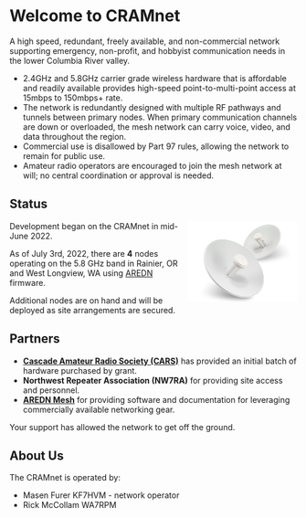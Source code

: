 # Welcome to CRAMnet

A high speed, redundant, freely available, and non-commercial network supporting emergency, non-profit, and hobbyist communication needs in the lower Columbia River valley.

* 2.4GHz and 5.8GHz carrier grade wireless hardware that is affordable and readily available provides high-speed point-to-multi-point access at 15mbps to 150mbps+ rate.
* The network is redundantly designed with multiple RF pathways and tunnels between primary nodes. When primary communication channels are down or overloaded, the mesh network can carry voice, video, and data throughout the region.
* Commercial use is disallowed by Part 97 rules, allowing the network to remain for public use.
* Amateur radio operators are encouraged to join the mesh network at will; no central coordination or approval is needed.

## Status

<img src="/images/ubiquiti-powerbeam-m5-pbe-m5-400.png" style="float: right; width: 20vw" alt="ubiquiti powerbeam m5"> 

Development began on the CRAMnet in mid-June 2022.

As of July 3rd, 2022, there are **4** nodes operating on the 5.8 GHz band in Rainier, OR and West Longview, WA using [AREDN](http://arednmesh.org) firmware.

Additional nodes are on hand and will be deployed as site arrangements are secured.

## Partners

* [**Cascade Amateur Radio Society (CARS)**](https://cascadeamateurradio.net/) has provided an initial batch of hardware purchased by grant.
* **Northwest Repeater Association (NW7RA)** for providing site access and personnel.
* [**AREDN Mesh**](https://www.arednmesh.org/) for providing software and documentation for leveraging commercially available networking gear.

Your support has allowed the network to get off the ground.

## About Us

The CRAMnet is operated by:

* Masen Furer KF7HVM - network operator
* Rick McCollam WA7RPM
